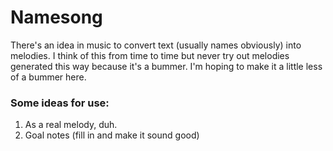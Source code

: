 # Namesong

There's an idea in music to convert text (usually names obviously) into melodies. I think of this from time to time but
never try out melodies generated this way because it's a bummer. I'm hoping to make it a little less of a bummer here.

### Some ideas for use:

1. As a real melody, duh.
2. Goal notes (fill in and make it sound good)
